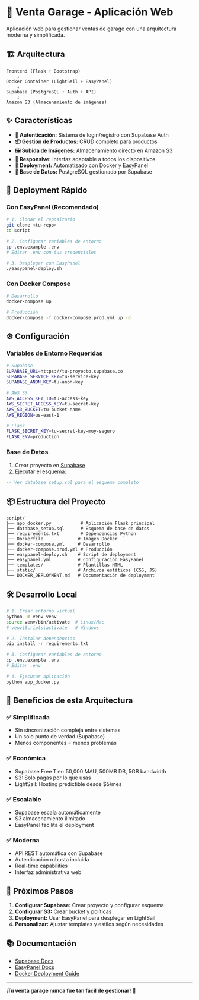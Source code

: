 # 🏪 Venta Garage - Aplicación Web

Aplicación web para gestionar ventas de garage con una arquitectura moderna y simplificada.

## 🏗️ Arquitectura

```
Frontend (Flask + Bootstrap)
    ↓
Docker Container (LightSail + EasyPanel)
    ↓
Supabase (PostgreSQL + Auth + API)
    ↓
Amazon S3 (Almacenamiento de imágenes)
```

## ✨ Características

- **🔐 Autenticación:** Sistema de login/registro con Supabase Auth
- **📦 Gestión de Productos:** CRUD completo para productos
- **🖼️ Subida de Imágenes:** Almacenamiento directo en Amazon S3
- **📱 Responsive:** Interfaz adaptable a todos los dispositivos
- **🚀 Deployment:** Automatizado con Docker y EasyPanel
- **💾 Base de Datos:** PostgreSQL gestionado por Supabase

## 🚀 Deployment Rápido

### Con EasyPanel (Recomendado)

```bash
# 1. Clonar el repositorio
git clone <tu-repo>
cd script

# 2. Configurar variables de entorno
cp .env.example .env
# Editar .env con tus credenciales

# 3. Desplegar con EasyPanel
./easypanel-deploy.sh
```

### Con Docker Compose

```bash
# Desarrollo
docker-compose up

# Producción
docker-compose -f docker-compose.prod.yml up -d
```

## ⚙️ Configuración

### Variables de Entorno Requeridas

```bash
# Supabase
SUPABASE_URL=https://tu-proyecto.supabase.co
SUPABASE_SERVICE_KEY=tu-service-key
SUPABASE_ANON_KEY=tu-anon-key

# AWS S3
AWS_ACCESS_KEY_ID=tu-access-key
AWS_SECRET_ACCESS_KEY=tu-secret-key
AWS_S3_BUCKET=tu-bucket-name
AWS_REGION=us-east-1

# Flask
FLASK_SECRET_KEY=tu-secret-key-muy-seguro
FLASK_ENV=production
```

### Base de Datos

1. Crear proyecto en [Supabase](https://supabase.com)
2. Ejecutar el esquema:

```sql
-- Ver database_setup.sql para el esquema completo
```

## 📦 Estructura del Proyecto

```
script/
├── app_docker.py           # Aplicación Flask principal
├── database_setup.sql      # Esquema de base de datos
├── requirements.txt        # Dependencias Python
├── Dockerfile             # Imagen Docker
├── docker-compose.yml     # Desarrollo
├── docker-compose.prod.yml # Producción
├── easypanel-deploy.sh    # Script de deployment
├── easypanel.yml          # Configuración EasyPanel
├── templates/             # Plantillas HTML
├── static/                # Archivos estáticos (CSS, JS)
└── DOCKER_DEPLOYMENT.md   # Documentación de deployment
```

## 🛠️ Desarrollo Local

```bash
# 1. Crear entorno virtual
python -m venv venv
source venv/bin/activate  # Linux/Mac
# venv\Scripts\activate   # Windows

# 2. Instalar dependencias
pip install -r requirements.txt

# 3. Configurar variables de entorno
cp .env.example .env
# Editar .env

# 4. Ejecutar aplicación
python app_docker.py
```

## 🌟 Beneficios de esta Arquitectura

### ✅ **Simplificada**
- Sin sincronización compleja entre sistemas
- Un solo punto de verdad (Supabase)
- Menos componentes = menos problemas

### ✅ **Económica**
- Supabase Free Tier: 50,000 MAU, 500MB DB, 5GB bandwidth
- S3: Solo pagas por lo que usas
- LightSail: Hosting predictible desde $5/mes

### ✅ **Escalable**
- Supabase escala automáticamente
- S3 almacenamiento ilimitado
- EasyPanel facilita el deployment

### ✅ **Moderna**
- API REST automática con Supabase
- Autenticación robusta incluida
- Real-time capabilities
- Interfaz administrativa web

## 🚀 Próximos Pasos

1. **Configurar Supabase:** Crear proyecto y configurar esquema
2. **Configurar S3:** Crear bucket y políticas
3. **Deployment:** Usar EasyPanel para desplegar en LightSail
4. **Personalizar:** Ajustar templates y estilos según necesidades

## 📚 Documentación

- [Supabase Docs](https://supabase.com/docs)
- [EasyPanel Docs](https://easypanel.io/docs)
- [Docker Deployment Guide](DOCKER_DEPLOYMENT.md)

---

**¡Tu venta garage nunca fue tan fácil de gestionar!** 🎉 